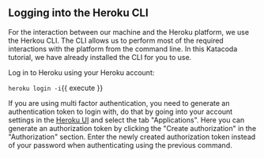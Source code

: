 ## Logging into the Heroku CLI

For the interaction between our machine and the Heroku platform, we use the Herkou CLI. The CLI allows us to 
perform most of the required interactions with the platform from the command line. In this Katacoda tutorial, we have already installed the CLI for you to use.

Log in to Heroku using your Heroku account:

`heroku login -i`{{ execute }}

If you are using multi factor authentication, you need to generate an authentication token to login with, do that by going into your account settings in the [Heroku UI](https://dashboard.heroku.com/account) and select the tab "Applications". Here you can generate an authorization token by clicking the "Create authorization" in the "Authorization" section. Enter the newly created authorization token instead of your password when authenticating using the previous command.
